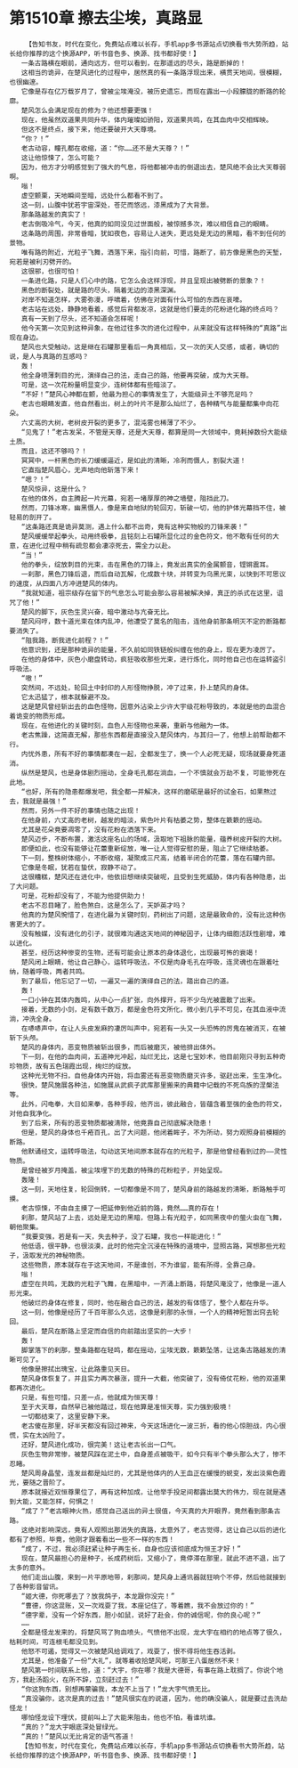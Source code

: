 # 第1510章 擦去尘埃，真路显
        【告知书友，时代在变化，免费站点难以长存，手机app多书源站点切换看书大势所趋，站长给你推荐的这个换源APP，听书音色多、换源、找书都好使！】
       一条古路横在眼前，通向远方，但可以看到，在那遥远的尽头，路是断掉的！
       这相当的诡异，在楚风进化的过程中，居然真的有一条路浮现出来，横贯天地间，很模糊，也很幽邃。
       它像是存在亿万载岁月了，曾被尘埃淹没，被历史遗忘，而现在露出一小段朦胧的断路的轮廓。
       楚风怎么会满足现在的修为？他还想要更强！
       现在，他虽然双道果共同升华，体内璀璨如骄阳，双道果共鸣，在其血肉中交相辉映。
       但这不是终点，接下来，他还要破开大天尊境。
       “你？！”
       老古动容，瞳孔都在收缩，道：“你……还不是大天尊？！”
       这让他惊悚了，怎么可能？
       因为，他方才分明感觉到了强大的气息，将他都被冲击的倒退出去，楚风绝不会比大天尊弱啊。
       嗡！
       虚空颤栗，天地瞬间至暗，远处什么都看不到了。
       这一刻，山腹中犹若宇宙深处，苍茫而悠远，漆黑成为了大背景。
       那条路越发的真实了！
       老古倒吸冷气，今天，他真的如同没见过世面般，被惊撼多次，难以相信自己的眼睛。
       这条路的周围，非常昏暗，犹如夜色，容易让人迷失，更远处是无边的黑暗，看不到任何的景物。
       唯有路的附近，光粒子飞舞，洒落下来，指引向前，可惜，路断了，前方像是黑色的天堑，宛若是被利刃劈开的。
       这很邪，也很可怕！
       一条进化路，只是人们心中的路，它怎么会这样浮现，并且呈现出被劈断的景象？！
       黑色的断裂处，就是路的尽头，隔着无边的漆黑深渊。
       对岸不知道怎样，大雾弥漫，呼啸着，仿佛在对面有什么可怕的东西在哀嚎。
       老古站在远处，静静地看着，感觉后背都发凉，这就是他们要走的花粉进化路的终点吗？
       真有一天到了尽头，还不知道会怎样呢！
       他今天第一次见到这种异象，在他过往多次的进化过程中，从来就没有这样特殊的“真路”出现在身边。
       楚风也大受触动，这是继在石罐那里看后一角真相后，又一次的天人交感，或者，确切的说，是人与真路的互感吗？
       轰！
       他全身喷薄刺目的光，演绎自己的法，走自己的路，他要再突破，成为大天尊。
       可是，这一次花粉量明显变少，连树体都有些暗淡了。
       “不好！”楚风心神都在颤，他最为担心的事情发生了，大能级异土不够充足吗？
       老古也眼睛发直，他自然看出，树上的叶片不是那么灿烂了，各种精气与能量都集中向花朵。
       六丈高的大树，老树皮开裂的更多了，混沌雾也稀薄了不少。
       “见鬼了！”老古发呆，不管是天尊，还是大天尊，都算是同一大领域中，竟耗掉数份大能级土质。
       而且，这还不够吗？！
       冥冥中，一杆黑色的长刀缓缓逼近，是如此的清晰，冷冽而慑人，割裂大道！
       它直指楚风眉心，无声地向他斩落下来！
       “嗯？！”
       楚风惊异，这是什么？
       在他的体外，自主腾起一片光幕，宛若一堵厚厚的神之墙壁，阻挡此刀。
       然而，刀锋冰寒，幽黑慑人，像是来自地狱的轮回刃，斩破一切，他的护体光幕挡不住，被轻易的剖开了。
       “这条路还真是诡异莫测，遇上什么都不出奇，竟有这种实物般的刀锋来袭！”
       楚风缓缓举起拳头，动用终极拳，且铭刻上石罐所显化过的金色符文，他不敢有任何的大意，在进化过程中稍有疏忽都会凄凉死去，需全力以赴。
       “当！”
       他的拳头，绽放刺目的光束，击在黑色的刀锋上，竟发出真实的金属颤音，铿锵震耳。
       一刹那，黑色刀锋后退，而后自动瓦解，化成数十块，并转变为乌黑光束，以快到不可思议的速度，从四面八方冲进楚风的体内。
       “我就知道，祖宗级存在留下的气息怎么可能会那么容易被解决掉，真正的杀式在这里，诅咒了他！”
       楚风的脚下，灰色生灵兴奋，暗中激动与亢奋无比。
       楚风闷哼，数十道光束在体内乱冲，他遭受了莫名的阻击，连他身前那条明灭不定的断路都要消失了。
       “阻我路，断我进化前程？！”
       他意识到，还是那种诡异的能量，不久前如同铁链般纠缠在他的身上，现在更为凌厉了。
       在他的身体中，灰色小磨盘转动，疯狂吸收那些光束，进行炼化，同时他自己也在运转盗引呼吸法。
       “嗷！”
       突然间，不远处，轮回土中封印的人形怪物挣脱，冲了过来，扑上楚风的身体。
       它太迅猛了，根本就躲避不及。
       这是楚风曾经斩出去的血色怪物，因意外沾染上少许大宇级花粉导致的，本就是他的血混合着诡变的物质形成。
       现在，在他进化的关键时刻，血色人形怪物也来袭，重新与他融为一体。
       老古焦躁，这简直无解，那些东西都是直接没入楚风体内，与其归一了，他想上前帮助都不行。
       内忧外患，所有不好的事情都凑在一起，全都发生了，换一个人必死无疑，现场就要身死道消。
       纵然是楚风，也是身体剧烈摇动，全身毛孔都在淌血，一个不慎就会万劫不复，可能惨死在此地。
       “也好，所有的隐患都爆发吧，我全都一并解决，这样的磨砺是最好的试金石，如果熬过去，我就是最强！”
       然而，另外一件不好的事情也随之出现！
       在他身前，六丈高的老树，越发的暗淡，紫色叶片有枯萎之势，整体在簌簌的摇动。
       尤其是花朵竟要凋零了，没有花粉在洒落下来。
       楚风迈步，不断布置，激活这座名山的场域，汲取地下祖脉的能量，蕴养树皮开裂的大树。
       即便如此，也没有能够让花蕾重新绽放，唯一让人觉得安慰的是，阻止了它继续枯萎。
       下一刻，整株树体缩小，不断收缩，凝聚成三尺高，结着半闭合的花蕾，落在石罐内部。
       它像是冬眠，犹若在蛰伏，寂静不动了。
       这很糟糕，楚风还在进化中，他依旧想继续突破呢，且受到生死威胁，体内有各种隐患，出了大问题。
       可是，花粉却没有了，不能为他提供助力！
       老古不忍目睹了，脸色煞白，这是怎么了，天妒英才吗？
       他真的为楚风惋惜了，在进化最为关键时刻，药树出了问题，这是最致命的，没有比这种伤害更大的了。
       没有触媒，没有进化的引子，就很难沟通这天地间的神秘因子，让体内细胞活跃性剧增，难以进化。
       甚至，经历这种惨变的生物，还有可能会让原本的身体退化，出现最可怖的衰竭！
       楚风闭上眼睛，他让自己静心，运转呼吸法，不仅是肉身毛孔在呼吸，连灵魂也在跟着吐纳，随着呼吸，两者共鸣。
       到了最后，他忘记了一切，一遍又一遍的演绎自己的法，踏出自己的道。
       轰！
       一口小钟在其体内轰鸣，从中心一点扩张，向外撑开，将不少乌光被震散了出来。
       接着，无数的小剑，足有数千数万，都是金色符文所化，微小到几乎不可见，在其血液中流淌，冲洗全身。
       在哧哧声中，在让人头皮发麻的凄厉叫声中，宛若有一头又一头恐怖的厉鬼在被消灭，在被斩下头颅。
       楚风的身体内，恶变物质被斩出很多，而后被磨灭，被他排出体外。
       下一刻，在他的血肉间，五道神光冲起，灿烂无比，这是七宝妙术，他目前刚只寻到五种奇珍物质，故有五色瑞霞出现，绚烂的绽放。
       这种光无物不扫，自他身体内开始，将血雾还有恶变物质磨灭许多，驱赶出来，生生净化。
       很快，楚风施展各种法，如施展从武疯子武库那里搬来的典籍中记载的不死鸟族的涅槃法等。
       此外，闪电拳，大日如来拳，各种手段，他齐出，彼此融合，皆蕴含着至强的金色的符文，对他自我净化。
       到了后来，所有的恶变物质都被清除，他竟靠自己彻底解决隐患！
       但是，楚风的身体也千疮百孔，出了大问题，他闭着眸子，不为所动，努力观照身前模糊的断路。
       他默诵经文，运转呼吸法，勾动这天地间原本就存在的光粒子，那是他曾经看到过的——灵性物质。
       是曾经被岁月掩盖，被尘埃埋下的无数的特殊的花粉粒子，开始呈现。
       轰隆！
       这一刻，天地往复，轮回倒转，一切都像是不同了，楚风身前的路越发的清晰，断路触手可摸。
       老古惊悚，不由自主摸了一把延伸到他近前的路，竟然……真的存在！
       刹那，楚风站了上去，远处是无边的黑暗，但路上有光粒子，如同黑夜中的萤火虫在飞舞，朝他聚集。
       “我要变强，若是有一天，失去种子，没了石罐，我也一样能进化！”
       他低语，很平静，也很淡漠，此时的他完全沉浸在特殊的道境中，显照古路，冥想那些光粒子，汲取发光的神秘物质。
       这些物质，原本就存在于这天地间，不是谁创，不为谁留，能有所得，全靠己身。
       嗡！
       虚空在共鸣，无数的光粒子飞舞，在黑暗中，一齐涌上断路，将楚风淹没了，他像是一道人形光束。
       他破烂的身体在修复，同时，他在融合自己的法，越发的有体悟了，整个人都在升华。
       这一刻，他像是经历了千百年那么久远，这像是刹那的永恒，一个人的精神短暂出窍去轮回。
       最后，楚风在断路上坚定而自信的向前踏出坚实的一大步！
       轰！
       脚掌落下的刹那，整条路都在轻鸣，都在摇动，尘埃无数，簌簌坠落，让这条古路越发的清晰可见了。
       他像是擦拭出瑰宝，让此路重见天日。
       楚风身体恢复了，并且实力再次暴涨，提升一大截，他突破了，没有倚仗花粉，他的双道果都再次进化。
       只是，有些可惜，只差一点，他就成为恒天尊！
       至于大天尊，自然早已被他踏过，现在他算是准恒天尊，实力强到极境！
       一切都结束了，这里安静下来。
       老古傻在那里，好半天都没有回过神来，今天这场进化一波三折，看的他心惊胆战，内心很慌，实在太凶险了。
       还好，楚风进化成功，很完美！这让老古长出一口气。
       灰色生物非常惨，被楚风踩在泥土中，自身差点被吸干，如今只有半个拳头那么大了，惨不忍睹。
       楚风周身晶莹，连发丝都是灿烂的，尤其是他体内的人王血正在缓慢的蜕变，发出淡紫色霞光，要随之晋阶了。
       原本就接近双恒尊果位了，再有这种加成，让他举手投足间都露出莫大的伟力，现在就是遇到大能，又能怎样，何惧之！
       “成了？”老古眼神火热，感觉自己送出的异土很值，今天真的大开眼界，竟然看到那条古路。
       这绝对影响深远，竟有人观照出那消失的真路，太意外了，老古觉得，这让自己以后的进化都有了参照，毕竟，他刚才跟着看出一些不一样的东西！
       “成了，不过，我必须赶紧让种子再生长，自身也应该彻底成为恒王才好！”
       现在，楚风最担心的是种子，长成药树后，又缩小了，竟停滞在那里，就此不进不退，出了太多的意外。
       他们走出山腹，来到一片平原地带，刹那间，楚风身上通讯器就狂响个不停，然后他就接到了各种影音留讯。
       “姬大德，你死哪去了？放我鸽子，本龙跟你没完！”
       “曹德，你这混账，又一次戏耍了我，本座记住了，等着瞧，我不会放过你的！”
       “德字辈，没有一个好东西，胆小如鼠，说好了赴会，你的诚信呢，你的良心呢？”
       ……
       全都是怪龙发来的，将楚风骂了狗血喷头，气愤他不出现，龙大宇在相约的地点等了很久，枯耗时间，可连根毛都没见到。
       他怒不可遏，觉得又一次被楚风给调戏了，戏耍了，恨不得将他生吞活剥。
       尤其是，他准备了一份“大礼”，就等着收拾楚风呢，可那王八蛋居然不来！
       楚风第一时间联系上他，道：“大宇，你在哪？我是大德哥，有事在路上耽搁了。你说个地方，我赴汤蹈火，在所不辞，立刻赶过去！”
       “你这狗东西，别想再蒙骗我，本龙不上当了！”龙大宇气愤无比。
       “真没骗你，这次是真的过去！”楚风很实在的说道，因为，他的确没骗人，就是要过去洗劫怪龙！
       哪怕怪龙设下埋伏，提前叫上了大能来阻击，他也不怕，看谁坑谁。
       “真的？”龙大宇眼底深处冒绿光。
       “真的！”楚风以无比肯定的语气答道！
       【告知书友，时代在变化，免费站点难以长存，手机app多书源站点切换看书大势所趋，站长给你推荐的这个换源APP，听书音色多、换源、找书都好使！】